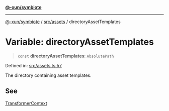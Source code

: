 [**@-xun/symbiote**](../../../README.md)

***

[@-xun/symbiote](../../../README.md) / [src/assets](../README.md) / directoryAssetTemplates

# Variable: directoryAssetTemplates

> `const` **directoryAssetTemplates**: `AbsolutePath`

Defined in: [src/assets.ts:57](https://github.com/Xunnamius/symbiote/blob/93db40a191a3211953c897ee68551b6408725320/src/assets.ts#L57)

The directory containing asset templates.

## See

[TransformerContext](../type-aliases/TransformerContext.md)
